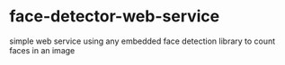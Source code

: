 # face-detector-web-service
simple web service using any embedded face detection library to count faces in an image
